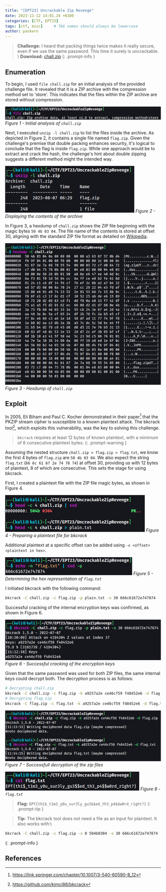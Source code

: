 ```yaml
---
title: "[EPT23] Uncrackable Zip Revenge"
date: 2023-11-12 14:01.24 +0100
categories: [CTF, EPT23]
tags: [ctf, misc]     # TAG names should always be lowercase
author: paskern
---
```


> **Challenge:** I heard that packing things twice makes it really secure, even if we use the same password. This time it surely is uncrackable. \\
**Download:** [chall.zip][1]
{: .prompt-info }

## Enumeration

To begin, I used `file chall.zip` for an initial analysis of the provided challenge file. It revealed that it is a ZIP archive with the compression method set to 'store'. This indicates that the files within the ZIP archive are stored without compression.

![Alt text](/assets/img/posts/2023/uncrackableziprevenge-file.png)
_Figure 1 - Initial analysis of `chall.zip`_

Next, I executed `unzip -l chall.zip` to list the files inside the archive. As depicted in Figure 2, it contains a single file named `flag.zip`. Given the challenge's premise that double packing enhances security, it's logical to conclude that the flag is inside `flag.zip`. While one approach would be to extract and crack the hash, the challenge's hint about double zipping suggests a different method might the intended way. 

![Alt text](/assets/img/posts/2023/uncrackableziprevenge-listfiles.png)
_Figure 2 - Displaying the contents of the archive_

In Figure 3, a hexdump of `chall.zip` shows the ZIP file beginning with the magic bytes `50 4b 03 04`. The file name of the contents is stored at offset 30, aligning with the standard ZIP file format as detailed on [Wikipedia](https://en.wikipedia.org/wiki/ZIP_(file_format)#File_headers).

![Alt text](/assets/img/posts/2023/uncrackableziprevenge-hexdump.png)
_Figure 3 - Hexdump of `chall.zip`_

## Exploit

In 2005, Eli Biham and Paul C. Kocher demonstrated in their paper[^paper] that the PKZIP stream cipher is susceptible to a known plaintext attack. The bkcrack tool[^bkcrack], which exploits this vulnerability, was the key to solving this challenge.

> `bkcrack` requires at least 12 bytes of known plaintext, with a minimum of 8 consecutive plaintext bytes.
{: .prompt-warning }

Assuming the nested structure `chall.zip > flag.zip > flag.txt`, we know the first 4 bytes of `flag.zip` are `50 4b 03 04`. We also expect the string `flag.txt` (`66 6c 61 67 2e 74 78 74`) at offset 30, providing us with 12 bytes of plaintext, 8 of which are consecutive. This sets the stage for using bkcrack.

First, I created a plaintext file with the ZIP file magic bytes, as shown in Figure 4.

![Alt text](/assets/img/posts/2023/uncrackableziprevenge-plaintext.png)
_Figure 4 -  Preparing a plaintext file for bkcrack_

Additional plaintext at a specific offset can be added using `-x <offset> <plaintext in hex>`.

![Alt text](/assets/img/posts/2023/uncrackableziprevenge-plaintextoffset.png)
_Figure 5 - Determining the hex representation of `flag.txt`_

I initiated bkcrack with the following command:

```bash
bkcrack -C chall.zip -c flag.zip -p plain.txt -x 30 666c61672e747874
```

Successful cracking of the internal encryption keys was confirmed, as shown in Figure 6.

![Alt text](/assets/img/posts/2023/uncrackableziprevenge-crack.png)
_Figure 6 - Successful cracking of the encryption keys_

Given that the same password was used for both ZIP files, the same internal keys could decrypt both. The decryption process is as follows:

```bash
# Decrypting chall.zip
bkcrack -C chall.zip -c flag.zip -k a9257a2e ce46cf59 f48452e6 -d flag.zip 
# Decrypting flag.zip
bkcrack -C flag.zip -c flag.txt -k a9257a2e ce46cf59 f48452e6 -d flag.txt
```

![Alt text](/assets/img/posts/2023/uncrackableziprevenge-extract.png)
_Figure 7 - Successfull decryption of the zip files_

![Alt text](/assets/img/posts/2023/uncrackableziprevenge-flag.png)
_Figure 8 - `flag.txt`_


> **Flag:** `EPT{th1$_t1m3_y0u_sur3ly_gu3$$ed_th3_p4$$w0rd_r1ght?}`
{: .prompt-tip }

> **Tip:** The bkcrack tool does not need a file as an input for plaintext. It also works with:\
```bash
bkcrack -C chall.zip -c flag.zip -x 0 504b0304 -x 30 666c61672e747874
```
{: .prompt-info }



## References

[1]:https://github.com/Paskern/paskern.github.io/raw/main/download/2023/chall.zip
[^bkcrack]: <https://github.com/kimci86/bkcrack>
[^paper]: <https://link.springer.com/chapter/10.1007/3-540-60590-8_12>